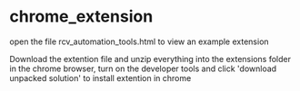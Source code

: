 # chrome_extension

open the file rcv_automation_tools.html to view an example extension

Download the extention file and unzip everything into the extensions folder in the chrome browser, turn on the developer tools and click 'download unpacked solution' to install extention in chrome
